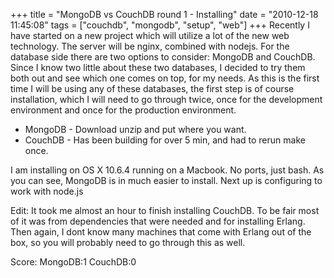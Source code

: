 +++
title = "MongoDB vs CouchDB round 1 - Installing"
date = "2010-12-18 11:45:08"
tags = ["couchdb", "mongodb", "setup", "web"]
+++
Recently I have started on a new project which will utilize a lot of the new
web technology. The server will be nginx, combined with nodejs. For the
database side there are two options to consider: MongoDB and CouchDB. Since I
know two little about these two databases, I decided to try them both out and
see which one comes on top, for my needs. As this is the first time I will be
using any of these databases, the first step is of course installation, which
I will need to go through twice, once for the development environment and once
for the production environment.

  * MongoDB - Download unzip and put where you want.
  * CouchDB - Has been building for over 5 min, and had to rerun make once.

I am installing on OS X 10.6.4 running on a Macbook. No ports, just bash. As
you can see, MongoDB is in much easier to install. Next up is configuring to
work with node.js

Edit: It took me almost an hour to finish installing CouchDB. To be fair most
of it was from dependencies that were needed and for installing Erlang. Then
again, I dont know many machines that come with Erlang out of the box, so you
will probably need to go through this as well.

Score: MongoDB:1 CouchDB:0


